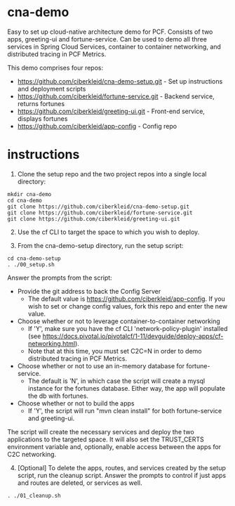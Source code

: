 # cna-demo
Easy to set up cloud-native architecture demo for PCF. Consists of two apps, greeting-ui and fortune-service. Can be used to demo all three services in Spring Cloud Services, container to container networking, and distributed tracing in PCF Metrics.

This demo comprises four repos:
* https://github.com/ciberkleid/cna-demo-setup.git - Set up instructions and deployment scripts
* https://github.com/ciberkleid/fortune-service.git - Backend service, returns fortunes
* https://github.com/ciberkleid/greeting-ui.git - Front-end service, displays fortunes
* https://github.com/ciberkleid/app-config - Config repo

# instructions

1. Clone the setup repo and the two project repos into a single local directory:
```
mkdir cna-demo
cd cna-demo
git clone https://github.com/ciberkleid/cna-demo-setup.git
git clone https://github.com/ciberkleid/fortune-service.git
git clone https://github.com/ciberkleid/greeting-ui.git
```

2. Use the cf CLI to target the space to which you wish to deploy.

3. From the cna-demo-setup directory, run the setup script:
```
cd cna-demo-setup
. ./00_setup.sh
```

Answer the prompts from the script:

* Provide the git address to back the Config Server
    * The default value is https://github.com/ciberkleid/app-config. If you wish to set or change config values, fork this repo and enter the new value.
* Choose whether or not to leverage container-to-container networking
    * If 'Y', make sure you have the cf CLI 'network-policy-plugin' installed (see https://docs.pivotal.io/pivotalcf/1-11/devguide/deploy-apps/cf-networking.html).
    * Note that at this time, you must set C2C=N in order to demo distributed tracing in PCF Metrics.
* Choose whether or not to use an in-memory database for fortune-service.
    * The default is 'N', in which case the script will create a mysql instance for the fortunes database. Either way, the app will populate the db with fortunes.
* Choose whether or not to build the apps
    * If 'Y', the script will run "mvn clean install" for both fortune-service and greeting-ui.

The script will create the necessary services and deploy the two applications to the targeted space. It will also set the TRUST_CERTS environment variable and, optionally, enable access between the apps for C2C networking.

4. [Optional] To delete the apps, routes, and services created by the setup script, run the cleanup script. Answer the prompts to control if just apps and routes are deleted, or services as well.
```
. ./01_cleanup.sh
```
